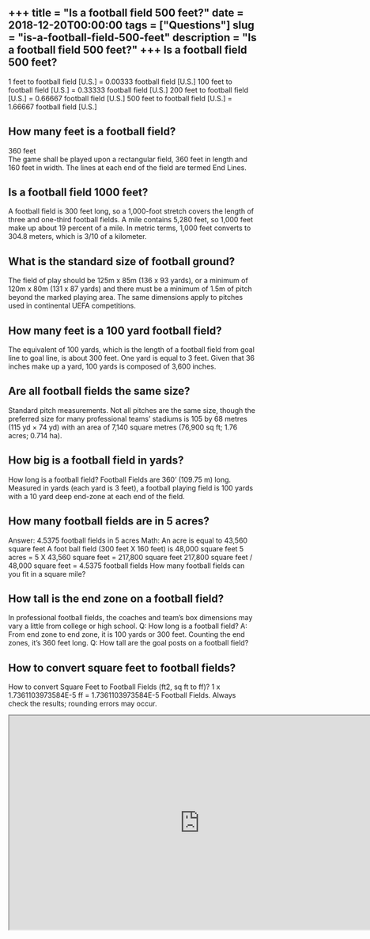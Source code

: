 +++
title = "Is a football field 500 feet?"
date = 2018-12-20T00:00:00
tags = ["Questions"]
slug = "is-a-football-field-500-feet"
description = "Is a football field 500 feet?"
+++
Is a football field 500 feet?
-----------------------------

1 feet to football field \[U.S.\] = 0.00333 football field \[U.S.\] 100 feet to football field \[U.S.\] = 0.33333 football field \[U.S.\] 200 feet to football field \[U.S.\] = 0.66667 football field \[U.S.\] 500 feet to football field \[U.S.\] = 1.66667 football field \[U.S.\]

How many feet is a football field?
----------------------------------

360 feet  
The game shall be played upon a rectangular field, 360 feet in length and 160 feet in width. The lines at each end of the field are termed End Lines.

Is a football field 1000 feet?
------------------------------

A football field is 300 feet long, so a 1,000-foot stretch covers the length of three and one-third football fields. A mile contains 5,280 feet, so 1,000 feet make up about 19 percent of a mile. In metric terms, 1,000 feet converts to 304.8 meters, which is 3/10 of a kilometer.

What is the standard size of football ground?
---------------------------------------------

The field of play should be 125m x 85m (136 x 93 yards), or a minimum of 120m x 80m (131 x 87 yards) and there must be a minimum of 1.5m of pitch beyond the marked playing area. The same dimensions apply to pitches used in continental UEFA competitions.

How many feet is a 100 yard football field?
-------------------------------------------

The equivalent of 100 yards, which is the length of a football field from goal line to goal line, is about 300 feet. One yard is equal to 3 feet. Given that 36 inches make up a yard, 100 yards is composed of 3,600 inches.

Are all football fields the same size?
--------------------------------------

Standard pitch measurements. Not all pitches are the same size, though the preferred size for many professional teams’ stadiums is 105 by 68 metres (115 yd × 74 yd) with an area of 7,140 square metres (76,900 sq ft; 1.76 acres; 0.714 ha).

How big is a football field in yards?
-------------------------------------

How long is a football field? Football Fields are 360’ (109.75 m) long. Measured in yards (each yard is 3 feet), a football playing field is 100 yards with a 10 yard deep end-zone at each end of the field.

How many football fields are in 5 acres?
----------------------------------------

Answer: 4.5375 football fields in 5 acres Math: An acre is equal to 43,560 square feet A foot ball field (300 feet X 160 feet) is 48,000 square feet 5 acres = 5 X 43,560 square feet = 217,800 square feet 217,800 square feet / 48,000 square feet = 4.5375 football fields How many football fields can you fit in a square mile?

How tall is the end zone on a football field?
---------------------------------------------

In professional football fields, the coaches and team’s box dimensions may vary a little from college or high school. Q: How long is a football field? A: From end zone to end zone, it is 100 yards or 300 feet. Counting the end zones, it’s 360 feet long. Q: How tall are the goal posts on a football field?

How to convert square feet to football fields?
----------------------------------------------

How to convert Square Feet to Football Fields (ft2, sq ft to ff)? 1 x 1.7361103973584E-5 ff = 1.7361103973584E-5 Football Fields. Always check the results; rounding errors may occur.

<iframe allow="accelerometer; autoplay; clipboard-write; encrypted-media; gyroscope; picture-in-picture" allowfullscreen="" class="__youtube_prefs__  epyt-is-override  no-lazyload" data-no-lazy="1" data-origheight="433" data-origwidth="770" data-skipgform_ajax_framebjll="" height="433" id="_ytid_95179" loading="lazy" src="https://www.youtube.com/embed/jZTk2ifMvf0?enablejsapi=1&autoplay=0&cc_load_policy=0&cc_lang_pref=&iv_load_policy=1&loop=0&modestbranding=0&rel=1&fs=1&playsinline=0&autohide=2&theme=dark&color=red&controls=1&" title="YouTube player" width="770"></iframe>